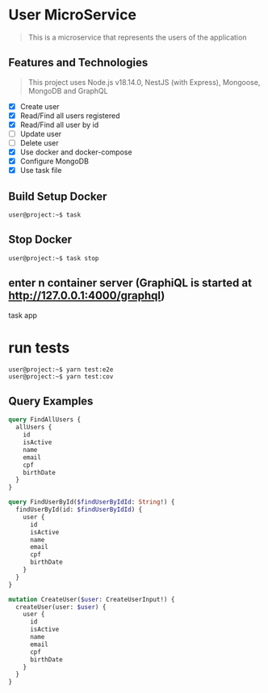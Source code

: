# User MicroService
> This is a microservice that represents the users of the application

## Features and Technologies
> This project uses Node.js v18.14.0, NestJS (with Express), Mongoose, MongoDB and GraphQL

- [x] Create user
- [x] Read/Find all users registered
- [x] Read/Find all user by id
- [ ] Update user
- [ ] Delete user
- [x] Use docker and docker-compose
- [x] Configure MongoDB
- [x] Use task file

## Build Setup Docker
```console
user@project:~$ task
```

## Stop Docker
```console
user@project:~$ task stop
```


## enter n container server (GraphiQL is started at http://127.0.0.1:4000/graphql)
task app

# run tests
```console
user@project:~$ yarn test:e2e
user@project:~$ yarn test:cov
```

## Query Examples

```graphql
query FindAllUsers {
  allUsers {
    id
    isActive
    name
    email
    cpf
    birthDate
  }
}
```

```graphql
query FindUserById($findUserByIdId: String!) {
  findUserById(id: $findUserByIdId) {
    user {
      id
      isActive
      name
      email
      cpf
      birthDate
    }
  }
}
```

```graphql
mutation CreateUser($user: CreateUserInput!) {
  createUser(user: $user) {
    user {
      id
      isActive
      name
      email
      cpf
      birthDate
    }
  }
}
```

